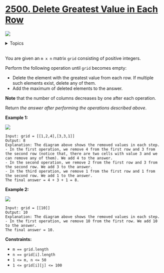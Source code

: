 # [2500. Delete Greatest Value in Each Row](https://leetcode.cn/problems/delete-greatest-value-in-each-row/description/)

![](https://img.shields.io/badge/Difficulty-Easy-green.svg)

<details>
<summary>Topics</summary>

* [`Array`](https://leetcode.com/tag/array/)
* [`Matrix`](https://leetcode.com/tag/matrix/)
* [`Sorting`](https://leetcode.com/tag/sorting/)

</details>
<br />

You are given an `m x n` matrix `grid` consisting of positive integers.

Perform the following operation until `grid` becomes empty:

 + Delete the element with the greatest value from each row. If multiple such elements exist, delete any of them.
 + Add the maximum of deleted elements to the answer.

**Note** that the number of columns decreases by one after each operation.

Return *the answer after performing the operations described above*.

**Example 1:**

![](https://assets.leetcode.com/uploads/2022/10/19/q1ex1.jpg)

    Input: grid = [[1,2,4],[3,3,1]]
    Output: 8
    Explanation: The diagram above shows the removed values in each step.
    - In the first operation, we remove 4 from the first row and 3 from the second row (notice that, there are two cells with value 3 and we can remove any of them). We add 4 to the answer.
    - In the second operation, we remove 2 from the first row and 3 from the second row. We add 3 to the answer.
    - In the third operation, we remove 1 from the first row and 1 from the second row. We add 1 to the answer.
    The final answer = 4 + 3 + 1 = 8.

**Example 2:**

![](https://assets.leetcode.com/uploads/2022/10/19/q1ex2.jpg)

    Input: grid = [[10]]
    Output: 10
    Explanation: The diagram above shows the removed values in each step.
    - In the first operation, we remove 10 from the first row. We add 10 to the answer.
    The final answer = 10.

**Constraints:**

 + `m == grid.length`
 + `n == grid[i].length`
 + `1 <= m, n <= 50`
 + `1 <= grid[i][j] <= 100`
